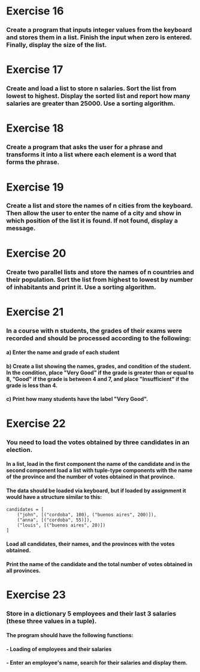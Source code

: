 # Exercise 16

### Create a program that inputs integer values from the keyboard and stores them in a list. Finish the input when zero is entered. Finally, display the size of the list.

# Exercise 17

### Create and load a list to store n salaries. Sort the list from lowest to highest. Display the sorted list and report how many salaries are greater than 25000. Use a sorting algorithm.

# Exercise 18

### Create a program that asks the user for a phrase and transforms it into a list where each element is a word that forms the phrase.

# Exercise 19

### Create a list and store the names of n cities from the keyboard. Then allow the user to enter the name of a city and show in which position of the list it is found. If not found, display a message.

# Exercise 20

### Create two parallel lists and store the names of n countries and their population. Sort the list from highest to lowest by number of inhabitants and print it. Use a sorting algorithm.

# Exercise 21

### In a course with n students, the grades of their exams were recorded and should be processed according to the following:
#### a) Enter the name and grade of each student
#### b) Create a list showing the names, grades, and condition of the student. In the condition, place "Very Good" if the grade is greater than or equal to 8, "Good" if the grade is between 4 and 7, and place "Insufficient" if the grade is less than 4.
#### c) Print how many students have the label "Very Good".

# Exercise 22

### You need to load the votes obtained by three candidates in an election.
#### In a list, load in the first component the name of the candidate and in the second component load a list with tuple-type components with the name of the province and the number of votes obtained in that province.
#### The data should be loaded via keyboard, but if loaded by assignment it would have a structure similar to this:
```
candidates = [
    ("john", [("cordoba", 100), ("buenos aires", 200)]),
    ("anna", [("cordoba", 55)]),
    ("louis", [("buenos aires", 20)])
]
```
#### Load all candidates, their names, and the provinces with the votes obtained.
#### Print the name of the candidate and the total number of votes obtained in all provinces.

# Exercise 23

### Store in a dictionary 5 employees and their last 3 salaries (these three values in a tuple).
#### The program should have the following functions:
#### - Loading of employees and their salaries
#### - Enter an employee's name, search for their salaries and display them.